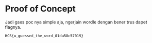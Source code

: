 # Proof of Concept
Jadi gaes poc nya simple aja, ngerjain wordle dengan bener trus dapet flagnya.
```
HCS{u_guessed_the_word_01da58c57019}
```
